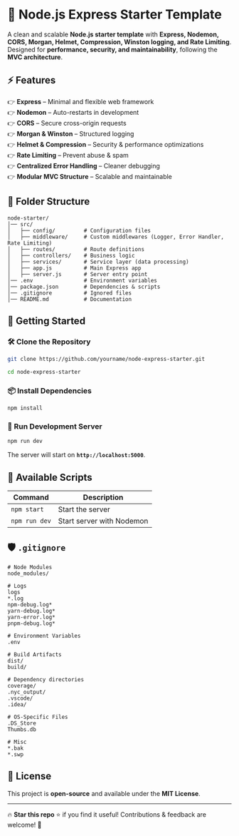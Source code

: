 # 🚀 Node.js Express Starter Template

A clean and scalable **Node.js starter template** with **Express, Nodemon, CORS, Morgan, Helmet, Compression, Winston logging, and Rate Limiting**. Designed for **performance, security, and maintainability**, following the **MVC architecture**.

## ⚡ Features
👉 **Express** – Minimal and flexible web framework  
👉 **Nodemon** – Auto-restarts in development  
👉 **CORS** – Secure cross-origin requests  
👉 **Morgan & Winston** – Structured logging  
👉 **Helmet & Compression** – Security & performance optimizations  
👉 **Rate Limiting** – Prevent abuse & spam  
👉 **Centralized Error Handling** – Cleaner debugging  
👉 **Modular MVC Structure** – Scalable and maintainable  

## 📂 Folder Structure
```
node-starter/
│── src/
│   ├── config/         # Configuration files
│   ├── middleware/     # Custom middlewares (Logger, Error Handler, Rate Limiting)
│   ├── routes/         # Route definitions
│   ├── controllers/    # Business logic
│   ├── services/       # Service layer (data processing)
│   ├── app.js          # Main Express app
│   ├── server.js       # Server entry point
│── .env                # Environment variables
│── package.json        # Dependencies & scripts
│── .gitignore          # Ignored files
│── README.md           # Documentation
```

## 🚀 Getting Started

### 🛠️ Clone the Repository
```sh
git clone https://github.com/yourname/node-express-starter.git

cd node-express-starter
```

### 📦 Install Dependencies
```sh
npm install
```

### 🚀 Run Development Server
```sh
npm run dev
```
The server will start on **`http://localhost:5000`**.

## 🔧 Available Scripts
| Command        | Description                     |
|---------------|---------------------------------|
| `npm start`   | Start the server                |
| `npm run dev` | Start server with Nodemon       |

## 🛡️ `.gitignore`
```plaintext
# Node Modules  
node_modules/  

# Logs  
logs  
*.log  
npm-debug.log*  
yarn-debug.log*  
yarn-error.log*  
pnpm-debug.log*  

# Environment Variables  
.env  

# Build Artifacts  
dist/  
build/  

# Dependency directories  
coverage/  
.nyc_output/  
.vscode/  
.idea/  

# OS-Specific Files  
.DS_Store  
Thumbs.db  

# Misc  
*.bak  
*.swp  
```

## 🎯 License
This project is **open-source** and available under the **MIT License**.

---
🔥 **Star this repo** ⭐ if you find it useful! Contributions & feedback are welcome! 🚀

